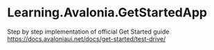# Learning.Avalonia.GetStartedApp
Step by step implementation of official Get Started guide
https://docs.avaloniaui.net/docs/get-started/test-drive/